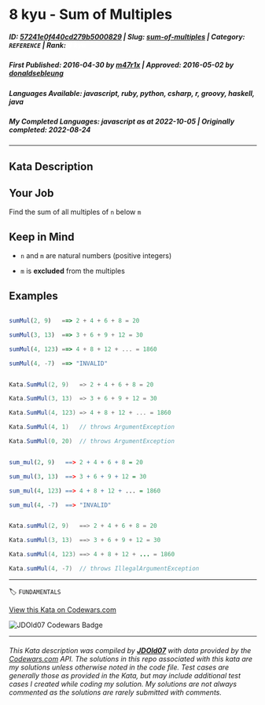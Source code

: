 # 8 kyu - Sum of Multiples

##### **ID**: [57241e0f440cd279b5000829](https://www.codewars.com/kata/57241e0f440cd279b5000829) | **Slug**: [sum-of-multiples](https://www.codewars.com/kata/57241e0f440cd279b5000829) | **Category**: `REFERENCE` | **Rank**: <span style="color:white">8 kyu</span>

##### **First Published**: 2016-04-30 ***by*** [m47r1x](https://www.codewars.com/users/m47r1x) | **Approved**: 2016-05-02 ***by*** [donaldsebleung](https://www.codewars.com/users/donaldsebleung)

##### **Languages Available**: javascript, ruby, python, csharp, r, groovy, haskell, java

##### **My Completed Languages**: javascript ***as at*** 2022-10-05 | **Originally completed**: 2022-08-24

---

## Kata Description


## Your Job



  Find the sum of all multiples of `n` below `m` 

  

  

## Keep in Mind



  * `n` and `m` are natural numbers (positive integers)

  * `m` is **excluded** from the multiples

  

  

## Examples



```javascript

sumMul(2, 9)   ==> 2 + 4 + 6 + 8 = 20

sumMul(3, 13)  ==> 3 + 6 + 9 + 12 = 30

sumMul(4, 123) ==> 4 + 8 + 12 + ... = 1860

sumMul(4, -7)  ==> "INVALID"

```

```csharp

Kata.SumMul(2, 9)   => 2 + 4 + 6 + 8 = 20

Kata.SumMul(3, 13)  => 3 + 6 + 9 + 12 = 30

Kata.SumMul(4, 123) => 4 + 8 + 12 + ... = 1860

Kata.SumMul(4, 1)   // throws ArgumentException

Kata.SumMul(0, 20)  // throws ArgumentException

```

```r

sum_mul(2, 9)   ==> 2 + 4 + 6 + 8 = 20

sum_mul(3, 13)  ==> 3 + 6 + 9 + 12 = 30

sum_mul(4, 123) ==> 4 + 8 + 12 + ... = 1860

sum_mul(4, -7)  ==> "INVALID"

```

```java

Kata.sumMul(2, 9)   ==> 2 + 4 + 6 + 8 = 20

Kata.sumMul(3, 13)  ==> 3 + 6 + 9 + 12 = 30

Kata.sumMul(4, 123) ==> 4 + 8 + 12 + ... = 1860

Kata.sumMul(4, -7)  // throws IllegalArgumentException

```

---


🏷 `FUNDAMENTALS`


[View this Kata on Codewars.com](https://www.codewars.com/kata/57241e0f440cd279b5000829)

![](https://www.codewars.com/users/jdold07/badges/large "JDOld07 Codewars Badge")

---

###### *This Kata description was compiled by [**JDOld07**](https://tpstech.dev) with data provided by the [Codewars.com](https://www.codewars.com) API.  The solutions in this repo associated with this kata are my solutions unless otherwise noted in the code file.  Test cases are generally those as provided in the Kata, but may include additional test cases I created while coding my solution.  My solutions are not always commented as the solutions are rarely submitted with comments.*
